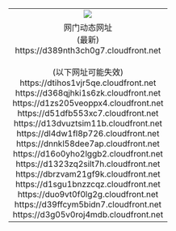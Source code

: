 ﻿<table>
  <tr></tr>
  <tr><td colspan=2 align=center><img src="https://d389nth3ch0g7.cloudfront.net/Up/oGate.jpg" /></td></tr>
  <tr><td colspan=2 align=center>网门动态网址<br/>(最新)
<br>https://d389nth3ch0g7.cloudfront.net
<br/><br/>(以下网址可能失效)
<br>https://dtihos1vjr5qe.cloudfront.net
<br>https://d368qjhki1s6zk.cloudfront.net
<br>https://d1zs205veoppx4.cloudfront.net
<br>https://d51dfb553xc7.cloudfront.net
<br>https://d13dvuztsim11b.cloudfront.net
<br>https://dl4dw1fl8p726.cloudfront.net
<br>https://dnnkl58dee7ap.cloudfront.net
<br>https://d16o0yho2lggb2.cloudfront.net
<br>https://d1323zq2silt7h.cloudfront.net
<br>https://dbrzvam21gf9k.cloudfront.net
<br>https://d1sgu1bnzzcqz.cloudfront.net
<br>https://duo9vt0f0lg2g.cloudfront.net
<br>https://d39ffcym5bidn7.cloudfront.net
<br>https://d3g05v0roj4mdb.cloudfront.net
    </td>
  </tr>
</table>
